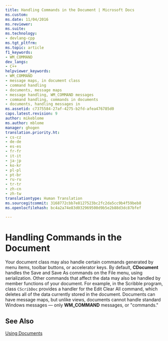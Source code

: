 ```yaml
---
title: Handling Commands in the Document | Microsoft Docs
ms.custom: 
ms.date: 11/04/2016
ms.reviewer: 
ms.suite: 
ms.technology:
- devlang-cpp
ms.tgt_pltfrm: 
ms.topic: article
f1_keywords:
- WM_COMMAND
dev_langs:
- C++
helpviewer_keywords:
- WM_COMMAND
- message maps, in document class
- command handling
- documents, message maps
- message handling, WM_COMMAND messages
- command handling, commands in documents
- documents, handling messages in
ms.assetid: c7375584-27af-4275-b2fd-afea476785d0
caps.latest.revision: 9
author: mikeblome
ms.author: mblome
manager: ghogen
translation.priority.ht:
- cs-cz
- de-de
- es-es
- fr-fr
- it-it
- ja-jp
- ko-kr
- pl-pl
- pt-br
- ru-ru
- tr-tr
- zh-cn
- zh-tw
translationtype: Human Translation
ms.sourcegitcommit: 3168772cbb7e8127523bc2fc2da5cc9b4f59beb8
ms.openlocfilehash: bc4a2a74e83d032969500d9b5e2b88d3dc87bfef

---
```

# Handling Commands in the Document
Your document class may also handle certain commands generated by menu items, toolbar buttons, or accelerator keys. By default, **CDocument** handles the Save and Save As commands on the File menu, using serialization. Other commands that affect the data may also be handled by member functions of your document. For example, in the Scribble program, class `CScribDoc` provides a handler for the Edit Clear All command, which deletes all of the data currently stored in the document. Documents can have message maps, but unlike views, documents cannot handle standard Windows messages — only **WM_COMMAND** messages, or "commands."  
  
## See Also  
 [Using Documents](../mfc/using-documents.md)




<!--HONumber=Jan17_HO1-->


